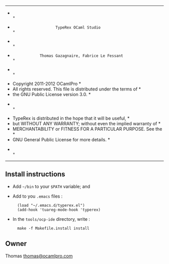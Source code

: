 **************************************************************************
*                                                                        *
*                        TypeRex OCaml Studio                            *
*                                                                        *
*                 Thomas Gazagnaire, Fabrice Le Fessant                  *
*                                                                        *
*  Copyright 2011-2012 OCamlPro                                          *
*  All rights reserved.  This file is distributed under the terms of     *
*  the GNU Public License version 3.0.                                   *
*                                                                        *
*  TypeRex is distributed in the hope that it will be useful,            *
*  but WITHOUT ANY WARRANTY; without even the implied warranty of        *
*  MERCHANTABILITY or FITNESS FOR A PARTICULAR PURPOSE.  See the         *
*  GNU General Public License for more details.                          *
*                                                                        *
**************************************************************************

## Install instructions

* Add `~/bin` to your `$PATH` variable; and

* Add to you `.emacs` files :

        (load "~/.emacs.d/typerex.el")
        (add-hook 'tuareg-mode-hook 'typerex)

* In the `tools/ocp-ide` directory, write :

        make -f Makefile.install install

## Owner

Thomas <thomas@ocamlpro.com>
